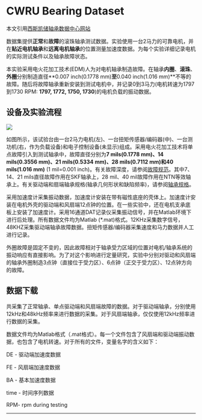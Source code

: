 # CWRU Bearing Dataset

本文引用[西斯凯储轴承数据中心网站][3]

数据集提供**正常**和**故障**的滚珠轴承测试数据。实验使用一台2马力的可靠电机，并在**贴近电机轴承**和**远离电机轴承**的位置测量加速度数据。为每个实验详细记录电机的实际测试条件以及轴承故障状态。

本实验采用电火花加工技术(EDM)人为对电机轴承制造故障。在轴承**内圈**、**滚珠**、**外圈**分别制造直径**0.007 inch(0.1778 mm)**至**0.040 inch(1.016 mm)**不等的故障。随后将故障轴承重新安装到测试电机中，并记录0到3马力(电机转速为1797到1730 RPM: **1797, 1772, 1750, 1730**)的电机负载的振动数据。

[3]: http://csegroups.case.edu/bearingdatacenter/home	"西斯凯储轴承数据中心"



## 设备及实验流程

![](http://csegroups.case.edu/bearingdatacenter/files/CWRU_teststand.jpg)

如图所示，该试验台由一台2马力电机(左)、一台扭矩传感器/编码器(中)、一台测功机(右，作为负载设备)和电子控制设备(未显示)组成。采用电火花加工技术将单点故障引入到测试轴承中，故障直径分别为**7 mils(0.1778 mm)、14 mils(0.3556 mm)、21 mils(0.5334 mm)、28 mils(0.7112 mm)和40 mils(1.016 mm)** (1 mil=0.001 inch)。有关故障深度，请参阅[故障规范][1]。其中7、14、21 mils直径故障作用在SKF轴承上，28 mil、40 mil故障作用在NTN等效轴承上。有关驱动端和扇端轴承规格(轴承几何形状和缺陷频率)，请参阅[轴承规格][2]。

采用加速度计采集振动数据，加速度计安装在带有磁性底座的壳体上。加速度计安装在电机外壳的驱动端和风扇端12点钟的位置。在一些实验中，还在电机支承底板上安装了加速度计。采用16通道DAT记录仪采集振动信号，并在Matlab环境下进行后处理。所有数据文件均为Matlab (*.mat)格式。12KHz采集数字信号，48KHZ采集驱动端轴承故障数据。扭矩传感器/编码器采集速度和马力数据并人工进行记录。

外圈故障是固定不变的，因此故障相对于轴承受力区域的位置对电机/轴承系统的振动响应有直接影响。为了对这个影响进行定量研究，实验中分别对驱动和风扇端的轴承外圈制造3点钟（直接位于受力区）、6点钟（正交于受力区）、12点钟方向的故障。

[1]: http://csegroups.case.edu/bearingdatacenter/pages/fault-specifications	"故障规范"
[2]: http://csegroups.case.edu/bearingdatacenter/pages/bearing-information	"轴承规范"

## 数据下载

共采集了正常轴承、单点驱动端和风扇端故障的数据。对于驱动端轴承，分别使用12kHz和48kHz频率来进行数据的采集。对于风扇端轴承，仅仅使用12kHz频率进行数据的采集。

数据文件均为Matlab格式（.mat格式）。每一个文件包含了风扇端和驱动端振动数据，也包含了电机转速。对于所有的文件，变量名字的含义如下：

DE - 驱动端加速度数据

FE - 风扇端加速度数据

BA - 基本加速度数据

time - 时间序列数据

RPM- rpm during testing


--------------------- 
